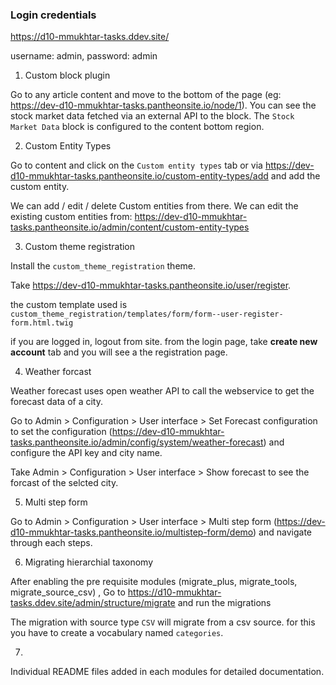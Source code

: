 ### Login credentials

https://d10-mmukhtar-tasks.ddev.site/

username: admin, password: admin

1) Custom block plugin

Go to any article content and move to the bottom of the page (eg: https://dev-d10-mmukhtar-tasks.pantheonsite.io/node/1). You can see the stock market data fetched via an external API to the block. The `Stock Market Data` block is configured to the content bottom region.

2) Custom Entity Types

Go to content and click on the `Custom entity types` tab  or via https://dev-d10-mmukhtar-tasks.pantheonsite.io/custom-entity-types/add  and add the custom entity. 

We can add / edit / delete Custom entities from there. We can edit the existing custom entities from: https://dev-d10-mmukhtar-tasks.pantheonsite.io/admin/content/custom-entity-types

3) Custom theme registration

Install the `custom_theme_registration` theme.

Take https://dev-d10-mmukhtar-tasks.pantheonsite.io/user/register.

 the custom template used is `custom_theme_registration/templates/form/form--user-register-form.html.twig` 

if you are logged in, logout from site.
from the login page, take <b>create new account</b> tab and you will see a the registration page. 

4) Weather forcast

Weather forecast uses open weather API to call the webservice to get the forecast data of a city.

Go to Admin > Configuration > User interface > Set Forecast configuration to set the configuration (https://dev-d10-mmukhtar-tasks.pantheonsite.io/admin/config/system/weather-forecast) and configure the API key and city name.

Take Admin > Configuration > User interface > Show forecast to see the forcast of the selcted city.

5) Multi step form

Go to Admin > Configuration > User interface > Multi step form (https://dev-d10-mmukhtar-tasks.pantheonsite.io/multistep-form/demo) and navigate through each steps.

6) Migrating hierarchial taxonomy

After enabling the pre requisite modules (migrate_plus, migrate_tools, migrate_source_csv) , Go to https://d10-mmukhtar-tasks.ddev.site/admin/structure/migrate and run the migrations

The migration with source type `CSV` will migrate from a csv source. for this you have to create a vocabulary named `categories`.

7) 

Individual README files added in each modules for detailed documentation.